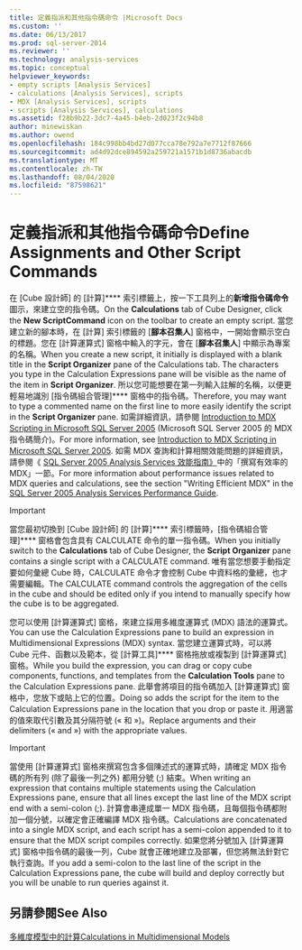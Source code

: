 ```yaml
---
title: 定義指派和其他指令碼命令 |Microsoft Docs
ms.custom: ''
ms.date: 06/13/2017
ms.prod: sql-server-2014
ms.reviewer: ''
ms.technology: analysis-services
ms.topic: conceptual
helpviewer_keywords:
- empty scripts [Analysis Services]
- calculations [Analysis Services], scripts
- MDX [Analysis Services], scripts
- scripts [Analysis Services], calculations
ms.assetid: f28b9b22-3dc7-4a45-b4eb-2d023f2c94b8
author: minewiskan
ms.author: owend
ms.openlocfilehash: 184c998bb4bd27d077cca78e792a7e7712f87666
ms.sourcegitcommit: ad4d92dce894592a259721a1571b1d8736abacdb
ms.translationtype: MT
ms.contentlocale: zh-TW
ms.lasthandoff: 08/04/2020
ms.locfileid: "87598621"
---
```

# <a name="define-assignments-and-other-script-commands"></a><span data-ttu-id="a850d-102">定義指派和其他指令碼命令</span><span class="sxs-lookup"><span data-stu-id="a850d-102">Define Assignments and Other Script Commands</span></span>
  <span data-ttu-id="a850d-103">在 [Cube 設計師] 的 [計算]\*\*\*\* 索引標籤上，按一下工具列上的**新增指令碼命令**圖示，來建立空的指令碼。</span><span class="sxs-lookup"><span data-stu-id="a850d-103">On the **Calculations** tab of Cube Designer, click the **New ScriptCommand** icon on the toolbar to create an empty script.</span></span> <span data-ttu-id="a850d-104">當您建立新的腳本時，在 [計算] 索引標籤的 [**腳本召集人**] 窗格中，一開始會顯示空白的標題。您在 [計算運算式] 窗格中輸入的字元，會在 [**腳本召集人**] 中顯示為專案的名稱。</span><span class="sxs-lookup"><span data-stu-id="a850d-104">When you create a new script, it initially is displayed with a blank title in the **Script Organizer** pane of the Calculations tab. The characters you type in the Calculation Expressions pane will be visible as the name of the item in **Script Organizer**.</span></span> <span data-ttu-id="a850d-105">所以您可能想要在第一列輸入註解的名稱，以便更輕易地識別 [指令碼組合管理]\*\*\*\* 窗格中的指令碼。</span><span class="sxs-lookup"><span data-stu-id="a850d-105">Therefore, you may want to type a commented name on the first line to more easily identify the script in the **Script Organizer** pane.</span></span> <span data-ttu-id="a850d-106">如需詳細資訊，請參閱 [Introduction to MDX Scripting in Microsoft SQL Server 2005](https://go.microsoft.com/fwlink/?LinkId=81892) (Microsoft SQL Server 2005 的 MDX 指令碼簡介)。</span><span class="sxs-lookup"><span data-stu-id="a850d-106">For more information, see [Introduction to MDX Scripting in Microsoft SQL Server 2005](https://go.microsoft.com/fwlink/?LinkId=81892).</span></span> <span data-ttu-id="a850d-107">如需 MDX 查詢和計算相關效能問題的詳細資訊，請參閱《 [SQL Server 2005 Analysis Services 效能指南》](https://docsbay.net/Microsoft-SQL-Server-2005-Analysis-Services-Performance-Guide)中的「撰寫有效率的 MDX」一節。</span><span class="sxs-lookup"><span data-stu-id="a850d-107">For more information about performance issues related to MDX queries and calculations, see the section "Writing Efficient MDX" in the [SQL Server 2005 Analysis Services Performance Guide](https://docsbay.net/Microsoft-SQL-Server-2005-Analysis-Services-Performance-Guide).</span></span>  
  
> [!IMPORTANT]  
>  <span data-ttu-id="a850d-108">當您最初切換到 [Cube 設計師] 的 [計算]\*\*\*\* 索引標籤時，[指令碼組合管理]\*\*\*\* 窗格會包含具有 CALCULATE 命令的單一指令碼。</span><span class="sxs-lookup"><span data-stu-id="a850d-108">When you initially switch to the **Calculations** tab of Cube Designer, the **Script Organizer** pane contains a single script with a CALCULATE command.</span></span> <span data-ttu-id="a850d-109">唯有當您想要手動指定要如何彙總 Cube 時，CALCULATE 命令才會控制 Cube 中資料格的彙總，也才需要編輯。</span><span class="sxs-lookup"><span data-stu-id="a850d-109">The CALCULATE command controls the aggregation of the cells in the cube and should be edited only if you intend to manually specify how the cube is to be aggregated.</span></span>  
  
 <span data-ttu-id="a850d-110">您可以使用 [計算運算式] 窗格，來建立採用多維度運算式 (MDX) 語法的運算式。</span><span class="sxs-lookup"><span data-stu-id="a850d-110">You can use the Calculation Expressions pane to build an expression in Multidimensional Expressions (MDX) syntax.</span></span> <span data-ttu-id="a850d-111">當您建立運算式時，可以將 Cube 元件、函數以及範本，從 [計算工具]\*\*\*\* 窗格拖放或複製到 [計算運算式] 窗格。</span><span class="sxs-lookup"><span data-stu-id="a850d-111">While you build the expression, you can drag or copy cube components, functions, and templates from the **Calculation Tools** pane to the Calculation Expressions pane.</span></span> <span data-ttu-id="a850d-112">此舉會將項目的指令碼加入 [計算運算式] 窗格中，您放下或貼上它的位置。</span><span class="sxs-lookup"><span data-stu-id="a850d-112">Doing so adds the script for the item to the Calculation Expressions pane in the location that you drop or paste it.</span></span> <span data-ttu-id="a850d-113">用適當的值來取代引數及其分隔符號 (« 和 »)。</span><span class="sxs-lookup"><span data-stu-id="a850d-113">Replace arguments and their delimiters (« and ») with the appropriate values.</span></span>  
  
> [!IMPORTANT]  
>  <span data-ttu-id="a850d-114">當使用 [計算運算式] 窗格來撰寫包含多個陳述式的運算式時，請確定 MDX 指令碼的所有列 (除了最後一列之外) 都用分號 (;) 結束。</span><span class="sxs-lookup"><span data-stu-id="a850d-114">When writing an expression that contains multiple statements using the Calculation Expressions pane, ensure that all lines except the last line of the MDX script end with a semi-colon (;).</span></span> <span data-ttu-id="a850d-115">計算會串連成單一 MDX 指令碼，且每個指令碼都附加一個分號，以確定會正確編譯 MDX 指令碼。</span><span class="sxs-lookup"><span data-stu-id="a850d-115">Calculations are concatenated into a single MDX script, and each script has a semi-colon appended to it to ensure that the MDX script compiles correctly.</span></span> <span data-ttu-id="a850d-116">如果您將分號加入 [計算運算式] 窗格中指令碼的最後一列，Cube 就會正確地建立及部署，但您將無法針對它執行查詢。</span><span class="sxs-lookup"><span data-stu-id="a850d-116">If you add a semi-colon to the last line of the script in the Calculation Expressions pane, the cube will build and deploy correctly but you will be unable to run queries against it.</span></span>  
  
## <a name="see-also"></a><span data-ttu-id="a850d-117">另請參閱</span><span class="sxs-lookup"><span data-stu-id="a850d-117">See Also</span></span>  
 [<span data-ttu-id="a850d-118">多維度模型中的計算</span><span class="sxs-lookup"><span data-stu-id="a850d-118">Calculations in Multidimensional Models</span></span>](calculations-in-multidimensional-models.md)  
  
  
